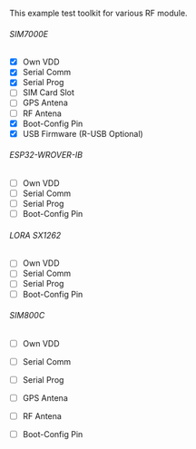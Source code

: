 This example test toolkit for various RF module.

###### SIM7000E
- [x] Own VDD
- [x] Serial Comm
- [x] Serial Prog
- [ ] SIM Card Slot
- [ ] GPS Antena
- [ ] RF Antena
- [x] Boot-Config Pin
- [x] USB Firmware (R-USB Optional)

###### ESP32-WROVER-IB
- [ ] Own VDD
- [ ] Serial Comm
- [ ] Serial Prog
- [ ] Boot-Config Pin

###### LORA SX1262
- [ ] Own VDD
- [ ] Serial Comm
- [ ] Serial Prog
- [ ] Boot-Config Pin

###### SIM800C
- [ ] Own VDD
- [ ] Serial Comm
- [ ] Serial Prog
- [ ] GPS Antena
- [ ] RF Antena
- [ ] Boot-Config Pin


